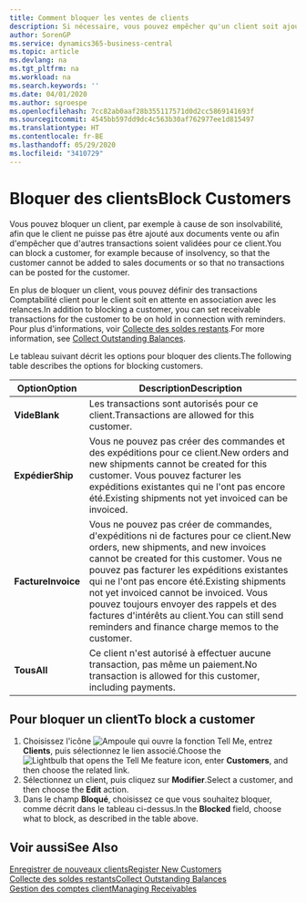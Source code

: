 ```yaml
---
title: Comment bloquer les ventes de clients
description: Si nécessaire, vous pouvez empêcher qu'un client soit ajouté aux documents de vente et d'autres transactions de vente.
author: SorenGP
ms.service: dynamics365-business-central
ms.topic: article
ms.devlang: na
ms.tgt_pltfrm: na
ms.workload: na
ms.search.keywords: ''
ms.date: 04/01/2020
ms.author: sgroespe
ms.openlocfilehash: 7cc82ab0aaf28b355117571d0d2cc5869141693f
ms.sourcegitcommit: 4545bb597dd9dc4c563b30af762977ee1d815497
ms.translationtype: HT
ms.contentlocale: fr-BE
ms.lasthandoff: 05/29/2020
ms.locfileid: "3410729"
---
```

# <a name="block-customers"></a><span data-ttu-id="08df0-103">Bloquer des clients</span><span class="sxs-lookup"><span data-stu-id="08df0-103">Block Customers</span></span>
<span data-ttu-id="08df0-104">Vous pouvez bloquer un client, par exemple à cause de son insolvabilité, afin que le client ne puisse pas être ajouté aux documents vente ou afin d'empêcher que d'autres transactions soient validées pour ce client.</span><span class="sxs-lookup"><span data-stu-id="08df0-104">You can block a customer, for example because of insolvency, so that the customer cannot be added to sales documents or so that no transactions can be posted for the customer.</span></span>

<span data-ttu-id="08df0-105">En plus de bloquer un client, vous pouvez définir des transactions Comptabilité client pour le client soit en attente en association avec les relances.</span><span class="sxs-lookup"><span data-stu-id="08df0-105">In addition to blocking a customer, you can set receivable transactions for the customer to be on hold in connection with reminders.</span></span> <span data-ttu-id="08df0-106">Pour plus d'informations, voir [Collecte des soldes restants](receivables-collect-outstanding-balances.md).</span><span class="sxs-lookup"><span data-stu-id="08df0-106">For more information, see [Collect Outstanding Balances](receivables-collect-outstanding-balances.md).</span></span>   

<span data-ttu-id="08df0-107">Le tableau suivant décrit les options pour bloquer des clients.</span><span class="sxs-lookup"><span data-stu-id="08df0-107">The following table describes the options for blocking customers.</span></span>  

|<span data-ttu-id="08df0-108">Option</span><span class="sxs-lookup"><span data-stu-id="08df0-108">Option</span></span>|<span data-ttu-id="08df0-109">Description</span><span class="sxs-lookup"><span data-stu-id="08df0-109">Description</span></span>|  
|--------------------|------------|  
|<span data-ttu-id="08df0-110">**Vide**</span><span class="sxs-lookup"><span data-stu-id="08df0-110">**Blank**</span></span>|<span data-ttu-id="08df0-111">Les transactions sont autorisés pour ce client.</span><span class="sxs-lookup"><span data-stu-id="08df0-111">Transactions are allowed for this customer.</span></span>|
|<span data-ttu-id="08df0-112">**Expédier**</span><span class="sxs-lookup"><span data-stu-id="08df0-112">**Ship**</span></span>|<span data-ttu-id="08df0-113">Vous ne pouvez pas créer des commandes et des expéditions pour ce client.</span><span class="sxs-lookup"><span data-stu-id="08df0-113">New orders and new shipments cannot be created for this customer.</span></span> <span data-ttu-id="08df0-114">Vous pouvez facturer les expéditions existantes qui ne l'ont pas encore été.</span><span class="sxs-lookup"><span data-stu-id="08df0-114">Existing shipments not yet invoiced can be invoiced.</span></span>|  
|<span data-ttu-id="08df0-115">**Facture**</span><span class="sxs-lookup"><span data-stu-id="08df0-115">**Invoice**</span></span>|<span data-ttu-id="08df0-116">Vous ne pouvez pas créer de commandes, d'expéditions ni de factures pour ce client.</span><span class="sxs-lookup"><span data-stu-id="08df0-116">New orders, new shipments, and new invoices cannot be created for this customer.</span></span> <span data-ttu-id="08df0-117">Vous ne pouvez pas facturer les expéditions existantes qui ne l'ont pas encore été.</span><span class="sxs-lookup"><span data-stu-id="08df0-117">Existing shipments not yet invoiced cannot be invoiced.</span></span> <span data-ttu-id="08df0-118">Vous pouvez toujours envoyer des rappels et des factures d'intérêts au client.</span><span class="sxs-lookup"><span data-stu-id="08df0-118">You can still send reminders and finance charge memos to the customer.</span></span>|  
|<span data-ttu-id="08df0-119">**Tous**</span><span class="sxs-lookup"><span data-stu-id="08df0-119">**All**</span></span>|<span data-ttu-id="08df0-120">Ce client n'est autorisé à effectuer aucune transaction, pas même un paiement.</span><span class="sxs-lookup"><span data-stu-id="08df0-120">No transaction is allowed for this customer, including payments.</span></span>|  

## <a name="to-block-a-customer"></a><span data-ttu-id="08df0-121">Pour bloquer un client</span><span class="sxs-lookup"><span data-stu-id="08df0-121">To block a customer</span></span>  
1. <span data-ttu-id="08df0-122">Choisissez l'icône ![Ampoule qui ouvre la fonction Tell Me](media/ui-search/search_small.png "Dites-moi ce que vous voulez faire"), entrez **Clients**, puis sélectionnez le lien associé.</span><span class="sxs-lookup"><span data-stu-id="08df0-122">Choose the ![Lightbulb that opens the Tell Me feature](media/ui-search/search_small.png "Tell me what you want to do") icon, enter **Customers**, and then choose the related link.</span></span>
2. <span data-ttu-id="08df0-123">Sélectionnez un client, puis cliquez sur **Modifier**.</span><span class="sxs-lookup"><span data-stu-id="08df0-123">Select a customer, and then choose the **Edit** action.</span></span>
3. <span data-ttu-id="08df0-124">Dans le champ **Bloqué**, choisissez ce que vous souhaitez bloquer, comme décrit dans le tableau ci-dessus.</span><span class="sxs-lookup"><span data-stu-id="08df0-124">In the **Blocked** field, choose what to block, as described in the table above.</span></span>

## <a name="see-also"></a><span data-ttu-id="08df0-125">Voir aussi</span><span class="sxs-lookup"><span data-stu-id="08df0-125">See Also</span></span>  
[<span data-ttu-id="08df0-126">Enregistrer de nouveaux clients</span><span class="sxs-lookup"><span data-stu-id="08df0-126">Register New Customers</span></span>](sales-how-register-new-customers.md)  
[<span data-ttu-id="08df0-127">Collecte des soldes restants</span><span class="sxs-lookup"><span data-stu-id="08df0-127">Collect Outstanding Balances</span></span>](receivables-collect-outstanding-balances.md)  
[<span data-ttu-id="08df0-128">Gestion des comptes client</span><span class="sxs-lookup"><span data-stu-id="08df0-128">Managing Receivables</span></span>](receivables-manage-receivables.md)  
